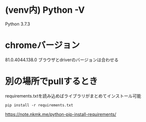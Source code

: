 # (venv内) Python -V 
Python 3.7.3

# chromeバージョン
81.0.4044.138.0
ブラウザとdriverのバージョンは合わせる

# 別の場所でpullするとき

requirements.txtを読み込めばライブラリがまとめてインストール可能
```
pip install -r requirements.txt
```

https://note.nkmk.me/python-pip-install-requirements/
